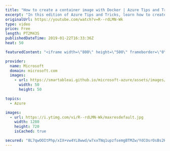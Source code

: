 ```yaml
---
title: "How to create a container image with Docker | Azure Tips and Tricks"
excerpt: "In this edition of Azure Tips and Tricks, learn how to create a container image to run applications with Docker. You’ll see how to create a folder inside a container and create a script to execute it.    For more tips and tricks, visit: http://azuredev.tips  Get started with 12 months of free services"
originalUrl: https://youtube.com/watch?v=R--rdLMN-Wk
type: video
price: Free
length: PT2M43S
publishedDateTime: 2019-01-22T16:33:36Z
heat: 50

featuredContent: "<iframe width=\"800\" height=\"500\" frameborder=\"0\" src=\"https://www.youtube.com/embed/R--rdLMN-Wk\" allow=\"accelerometer; autoplay; encrypted-media; gyroscope; picture-in-picture\" allowfullscreen></iframe>"

provider:
  name: Microsoft
  domain: microsoft.com
  images:
    - url: https://smartableai.github.io/microsoft-azure/assets/images/organizations/microsoft.com-50x50.jpg
      width: 50
      height: 50

topics:
  - Azure

images:
  - url: https://i.ytimg.com/vi/R--rdLMN-Wk/maxresdefault.jpg
    width: 1280
    height: 720
    isCached: true

secured: "8L7qwOOItPhp/xIX+vw4YL0wwd/w7xxTNq1upzfsemgBTMZw/YdCOsrOsBs2KGe66Std7W8pives7S6xultCctX54iea5C1yLJo42m5B9Ub8zu3k9Lk/vYzRYTQ22vnuiRvK1TRFZXuyYRrZZe+9b1zfVJ3Ub14HSA8wVN0MzszeSFm+EmiBchvKXT0IjnIymW5PbnmXRuXhYfM8pt2pt7fPlh4ri7o+E0uA+nn4Wpant89w3j6x8aNY6xvY0Ge65+Ut8oXdE5ozCTG9AqDFCKFiDHUxnBgW9oUTS+DvnodJVCNq13HgmN1tjT/o6YOBLmikSHnjJ5gKW3mQcj169gDtzV+6rk1SILafGKJSPGpR8iPWT6VUzUflUb+9sw318VcRP/1QoKAOuWrsu6jgvZHf29ZK2o2frmnMZE1eyIs=;fvgKTdWRmn/DTGUXhJEETg=="
---
```


